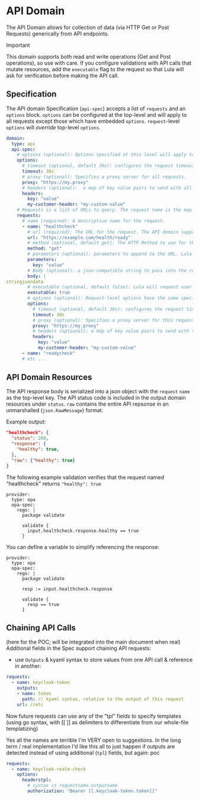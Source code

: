 # API Domain

The API Domain allows for collection of data (via HTTP Get or Post Requests) generically from API endpoints.

>[!Important]
>This domain supports both read and write operations (Get and Post operations), so use with care. If you configure validations with API calls that mutate resources, add the `executable` flag to the request so that Lula will ask for verification before making the API call. 

## Specification
The API domain Specification (`api-spec`) accepts a list of `requests` and an `options` block. `options` can be configured at the top-level and will apply to all requests except those which have embedded `options`. `request`-level `options` will *override* top-level `options`.


```yaml
domain: 
  type: api
  api-spec:
    # options (optional): Options specified at this level will apply to all requests except those with an embedded options block.
    options:
      # timeout (optional, default 30s): configures the request timeout. The default timeout is 30 seconds (30s). The timeout string is a number followed by a unit suffix (ms, s, m, h, d), such as 30s or 1m.
      timeout: 30s
      # proxy (optional): Specifies a proxy server for all requests.
      proxy: "https://my.proxy"
      # headers (optional):  a map of key value pairs to send with all requests.
      headers: 
        key: "value"
        my-customer-header: "my-custom-value"
    # Requests is a list of URLs to query. The request name is the map key used when referencing the resources returned by the API.
    requests:
      # name (required): A descriptive name for the request.
      - name: "healthcheck" 
        # url (required): The URL for the request. The API domain supports any rfc3986-formatted URI. Lula also supports URL parameters as a separate argument.
        url: "https://example.com/health/ready"
        # method (optional, default get): The HTTP Method to use for the API call. "get" and "post" are supported. Default is "get".
        method: "get"
        # parameters (optional): parameters to append to the URL. Lula also supports full URIs in the URL.
        parameters: 
          key: "value"
        # Body (optional): a json-compatible string to pass into the request as the request body.
        body: |
stringjsondata
        # executable (optional, default false): Lula will request user verification before performing API actions if *any* API request is flagged "executable".
        executable: true
        # options (optional): Request-level options have the same specification as the api-spec-level options at the top. These options apply only to this request.
        options:
          # timeout (optional, default 30s): configures the request timeout. The default timeout is 30 seconds (30s). The timeout string is a number followed by a unit suffix (ms, s, m, h, d), such as 30s or 1m.
          timeout: 30s
          # proxy (optional): Specifies a proxy server for this request.
          proxy: "https://my.proxy"
          # headers (optional): a map of key value pairs to send with this request.
          headers: 
            key: "value"
            my-customer-header: "my-custom-value"
      - name: "readycheck"
      # etc ...
```

## API Domain Resources

The API response body is serialized into a json object with the `request` `name` as the top-level key. The API status code is included in the output domain resources under `status`. `raw` contains the entire API repsonse in an unmarshalled (`json.RawMessage`) format.

Example output:

```json
"healthcheck": {
  "status": 200,
  "response": {
    "healthy": true,
  },
  "raw": {"healthy": true}
}
```

The following example validation verifies that the request named "healthcheck" returns `"healthy": true` 

```
provider: 
  type: opa
  opa-spec:
    rego: |
      package validate

      validate {
        input.healthcheck.response.healthy == true
      }
```

You can define a variable to simplify referencing the response: 
```
provider: 
  type: opa
  opa-spec:
    rego: |
      package validate

      resp := input.healthcheck.response

      validate {
        resp == true
      }
```

## Chaining API Calls
(here for the POC; will be integrated into the main document when real)
Additional fields in the Spec support chaining API requests:

- use `Outputs` & kyaml syntax to store values from one API call & reference in another:
```yaml
requests:
  - name: keycloak-token
    outputs:
    - name: token
      path: // kyaml syntax, relative to the output of this request 
    url: //etc
```

Now future requests can use any of the "tpl" fields to specify templates (using go syntax, with [[ ]] as delimiters to differentiate from our whole-file templatizing)

Yes all the names are terrible I'm VERY open to suggestions. In the long term / real implementation I'd like this all to just happen if outputs are detected instead of using additional (`tpl`) fields, but again: poc 

```yaml
requests:
  - name: keycloak-realm-check
    options:
      headerstpl:
        # syntax is requestname.outputname
        authorization: "Bearer [[.keycloak-token.token]]"
```